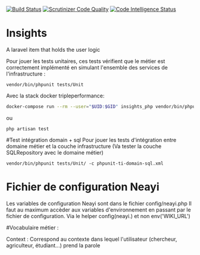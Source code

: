 [![Build Status](https://travis-ci.org/neayi/insights.svg?branch=master)](https://travis-ci.org/github/neayi/insights) [![Scrutinizer Code Quality](https://scrutinizer-ci.com/g/neayi/insights/badges/quality-score.png?b=master)](https://scrutinizer-ci.com/g/neayi/insights/?branch=master) [![Code Intelligence Status](https://scrutinizer-ci.com/g/neayi/insights/badges/code-intelligence.svg?b=master)](https://scrutinizer-ci.com/code-intelligence)

# Insights
A laravel item that holds the user logic

Pour jouer les tests unitaires, ces tests vérifient que le métier est correctement
 implémenté en simulant l'ensemble des services de l'infrastructure :

`vendor/bin/phpunit tests/Unit`

Avec la stack docker tripleperformance:

```bash
docker-compose run --rm --user="$UID:$GID" insights_php vendor/bin/phpunit tests/Unit
```
ou
```
php artisan test
```

#Test intégration domain + sql
Pour jouer les tests d'intégration entre domaine métier et la couche infrastructure
(Va tester la couche SQLRepository avec le domaine métier)

`vendor/bin/phpunit tests/Unit/ -c phpunit-ti-domain-sql.xml`


# Fichier de configuration Neayi 

Les variables de configuration Neayi sont dans le fichier config/neayi.php 
Il faut au maximum accèder aux variables d'environnement en passant par le fichier de configuration.
Via le helper config(neayi.) et non env('WIKI_URL')


#Vocabulaire métier : 

Context : Correspond au contexte dans lequel l'utilisateur (chercheur, agriculteur, étudiant...) prend la parole
